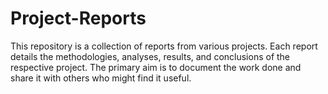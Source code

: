# Project-Reports

This repository is a collection of reports from various projects. Each report details the methodologies, analyses, results, and conclusions of the respective project. The primary aim is to document the work done and share it with others who might find it useful.

